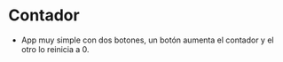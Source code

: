 # Contador

- App muy simple con dos botones, un botón aumenta el contador y el otro lo reinicia a 0.

